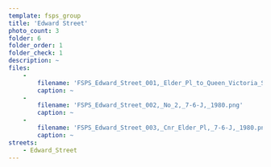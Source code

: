 ```yaml
---
template: fsps_group
title: 'Edward Street'
photo_count: 3
folder: 6
folder_order: 1
folder_check: 1
description: ~
files:
    -
        filename: 'FSPS_Edward_Street_001,_Elder_Pl_to_Queen_Victoria_St,_7-6-J,_1980.png'
        caption: ~
    -
        filename: 'FSPS_Edward_Street_002,_No_2,_7-6-J,_1980.png'
        caption: ~
    -
        filename: 'FSPS_Edward_Street_003,_Cnr_Elder_Pl,_7-6-J,_1980.png'
        caption: ~
streets:
    - Edward_Street
---
```

